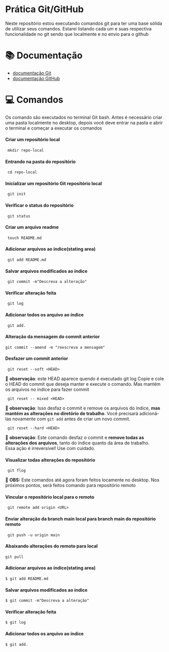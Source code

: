 
# Prática Git/GitHub

Neste repositório estou executando comandos git para ter uma base sólida de utilizar seus comandos. Estarei listando cada um e suas respectiva funcionalidade no git sendo que localmente e no envio para o github


# 📚 Documentação 

- [documentação Git](https://git-scm.com/search/results?search=readme&language=pt_BR)
- [documentação GitHub](https://docs.github.com/pt)

# 💻 Comandos
Os comando são executados no terminal Git bash. Antes é necessário criar uma pasta localmente no desktop, depois você deve entrar na pasta e abrir o terminal e começar a executar os comandos

#### Criar um repositório local

```
 mkdir repo-local

``` 

#### Entrando na pasta do repositório

```
 cd repo-local

```

#### Inicializar um repositório Git repositório local

```
 git init

```

#### Verificar o status do repositório


```
 git status

```

#### Criar um arquivo readme

```
 touch README.md

```

#### Adicionar arquivos ao índice(stating area)

```
 git add README.md

```

#### Salvar arquivos modificados ao índice

```
 git commit -m"Descreva a alteração"

```

#### Verificar alteração feita

```
 git log

```

#### Adicionar todos os arquivo ao índice

```
 git add.

```

#### Alteração da mensagem do commit anterior

```
git commit --amend -m "reescreva a mensagem"

```

#### Desfazer um commit anterior

```
 git reset --soft <HEAD>

 ```

📝 **observação**: este HEAD aparece quendo é executado git log
Copie e cole o HEAD do commit que deseja manter e execute o comando. Mas mantém os arquivos no indice para fazer commit

```
 git reset -- mixed <HEAD>

 ```

📝 **observação**: Isso desfaz o commit e remove os arquivos do índice, **mas mantém as alterações no diretório de trabalho**. Você precisará adicioná-las novamente com `git add` antes de criar um novo commit.  

```
 git reset --hard <HEAD>

 ```
📝 **observação**: Este comando desfaz o commit e **remove todas as alterações dos arquivos**, tanto do índice quanto da área de trabalho.  
 Essa ação é irreversível! Use com cuidado.  



#### Visualizar todas alterações do repositório

```
 git flog

```

🔔 **OBS:** Este comandos até agora foram feitos locamente no desktop. Nos próximos pontos, será feitos comando para repositório remoto

#### Vincular o repositório local para o remoto

```
 git remote add origin <URL>

```

#### Enviar alteração da branch main local para branch main do repositório remoto

```
 git push -u origin main

```

#### Abaixando alterações do remoto para local

```
git pull

```

#### Adicionar arquivos ao índice(stating area)

```
$ git add README.md

```

#### Salvar arquivos modificados ao índice

```
$ git commit -m"Descreva a alteração"

```

#### Verificar alteração feita

```
$ git log

```

#### Adicionar todos os arquivo ao índice

```
$ git add.

```




 





